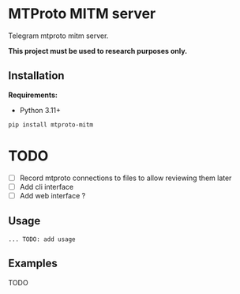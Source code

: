 # MTProto MITM server

Telegram mtproto mitm server.<br>

**This project must be used to research purposes only.**

## Installation
**Requirements:**
  - Python 3.11+

```shell
pip install mtproto-mitm
```

# TODO
  - [ ] Record mtproto connections to files to allow reviewing them later
  - [ ] Add cli interface
  - [ ] Add web interface ?

## Usage

```shell
... TODO: add usage
```

## Examples
TODO
<!--
```shell
python -m mtproto_mitm --host 127.0.0.1 --port 1080 --keys 0F5B...A38F --keys-file ./auth_keys
```
-->

